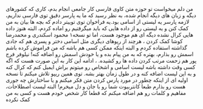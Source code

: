 من دلم میخواست تو حوزه متن کاوی فارسی کار جامعی انجام بدم، کاری که کشورهای دیگه و زبان های دیگه انجام شده، به نظر رسید که ما یه پارسر دقیق
توی فارسی نداریم، لازمه پارسر یه لیستی از اسامی بود.یه فراخوان توی توییتر دادم که بچه ها بیان به من کمک کنن و یه لیستی رو از 
داده هایی که باید میگرفتیم رو اماده کردم، البته هنوز داده هایی کرال نشده دیگه ای هم موجود هست، اما تو  نسخه۱
محمود اسکندری و محمدرضا کوشا کمک کردن ، هرچند از رپوهای دیگری مثل اسامی دختر و پسری هم که جادی گذاشته استفاده کردم و البته اینکه ممکن کسی هم باشه که من فراموش کرده باشم اسمش رو بذارم، بهتره که به من پیام بده و یا خودش اسمش رو اضافه کنه! نیلوفر فرج پور هم زحمت مرتب کردن داده ها رو کشیده. ،
ادامه این کار به این صورت هست که اگه کسی وقت داشته باشه لیست اسامی و اشخاص رو میتونم براش ایمیل کنم که کرال کنه و به این لیست
اضافه کنه و در طول زمان بهتر بشه. 
توی همین ریپو تلاش میکنم تا نسخه اولیه ای از اینکه چطور در مورد پارس کردن متن فکر میکنم و یا ساختارش چه جوری هست رو بذارم طبعا کانتربیوت 
شما رو با جان و دل میخرم!
البته لیست اصطلاحات، مفاهیم و کلمات رو هم اضافه میکنم که قطعا کار شخص خودم هست و کسی به من کمک نکرده  